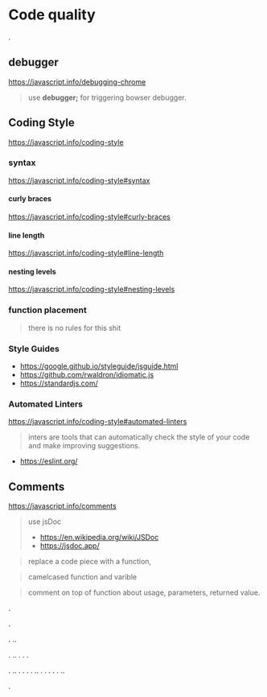 # Code quality

.

## debugger

<https://javascript.info/debugging-chrome>

> use **debugger;** for triggering bowser debugger.


## Coding Style

<https://javascript.info/coding-style>


### syntax 

<https://javascript.info/coding-style#syntax>

#### curly braces

<https://javascript.info/coding-style#curly-braces>

#### line length

<https://javascript.info/coding-style#line-length>

#### nesting levels

<https://javascript.info/coding-style#nesting-levels>

### function placement

> there is no rules for this shit

### Style Guides

* <https://google.github.io/styleguide/jsguide.html>
* <https://github.com/rwaldron/idiomatic.js>
* <https://standardjs.com/>

### Automated Linters

<https://javascript.info/coding-style#automated-linters>

> inters are tools that can automatically check the style of your code and make improving suggestions.

* <https://eslint.org/>


## Comments

<https://javascript.info/comments>

> use jsDoc 
> * <https://en.wikipedia.org/wiki/JSDoc>
> * <https://jsdoc.app/>

> replace a code piece with a function,

> camelcased function and varible 

> comment on top of function about usage, parameters, returned value.

.

.

.
..

.
..
.
.
.

.
..
.
.
.
.
..
.
.
.
.
.
..
















.